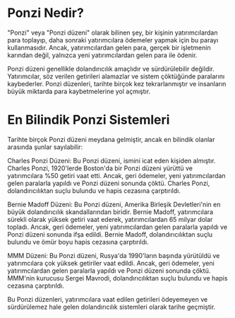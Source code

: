 # Ponzi Nedir?
"Ponzi" veya "Ponzi düzeni" olarak bilinen şey, bir kişinin yatırımcılardan para toplayıp, daha sonraki yatırımcılara ödemeler yapmak için bu parayı kullanmasıdır. Ancak, yatırımcılardan gelen para, gerçek bir işletmenin karından değil, yalnızca yeni yatırımcılardan gelen para ile ödenir.

Ponzi düzeni genellikle dolandırıcılık amaçlıdır ve sürdürülebilir değildir. Yatırımcılar, söz verilen getirileri alamazlar ve sistem çöktüğünde paralarını kaybederler. Ponzi düzenleri, tarihte birçok kez tekrarlanmıştır ve insanların büyük miktarda para kaybetmelerine yol açmıştır.
# En Bilindik Ponzi Sistemleri
Tarihte birçok Ponzi düzeni meydana gelmiştir, ancak en bilindik olanlar arasında şunlar sayılabilir:

Charles Ponzi Düzeni: Bu Ponzi düzeni, ismini icat eden kişiden almıştır. Charles Ponzi, 1920'lerde Boston'da bir Ponzi düzeni yürüttü ve yatırımcılara %50 getiri vaat etti. Ancak, geri ödemeler, yeni yatırımcılardan gelen paralarla yapıldı ve Ponzi düzeni sonunda çöktü. Charles Ponzi, dolandırıcılıktan suçlu bulundu ve hapis cezasına çarptırıldı.

Bernie Madoff Düzeni: Bu Ponzi düzeni, Amerika Birleşik Devletleri'nin en büyük dolandırıcılık skandallarından biridir. Bernie Madoff, yatırımcılara sürekli olarak yüksek getiri vaat ederek, yatırımcılardan 65 milyar dolar topladı. Ancak, geri ödemeler, yeni yatırımcılardan gelen paralarla yapıldı ve Ponzi düzeni sonunda ifşa edildi. Bernie Madoff, dolandırıcılıktan suçlu bulundu ve ömür boyu hapis cezasına çarptırıldı.

MMM Düzeni: Bu Ponzi düzeni, Rusya'da 1990'ların başında yürütüldü ve yatırımcılara çok yüksek getiriler vaat edildi. Ancak, geri ödemeler, yeni yatırımcılardan gelen paralarla yapıldı ve Ponzi düzeni sonunda çöktü. MMM'nin kurucusu Sergei Mavrodi, dolandırıcılıktan suçlu bulundu ve hapis cezasına çarptırıldı.

Bu Ponzi düzenleri, yatırımcılara vaat edilen getirileri ödeyemeyen ve sürdürülemez hale gelen dolandırıcılık sistemleri olarak tarihe geçmiştir.
